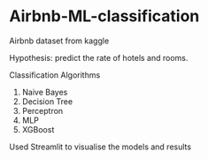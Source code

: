 # Airbnb-ML-classification
Airbnb dataset from kaggle

Hypothesis: predict the rate of hotels and rooms.

Classification Algorithms
1. Naive Bayes
2. Decision Tree
3. Perceptron
4. MLP
5. XGBoost

Used Streamlit to visualise the models and results
